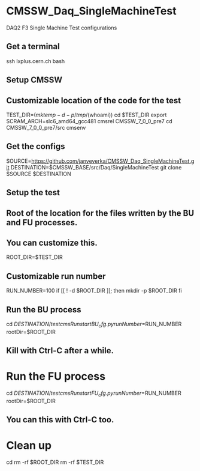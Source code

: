 CMSSW_Daq_SingleMachineTest
===========================

DAQ2 F3 Single Machine Test configurations

## Get a terminal
ssh lxplus.cern.ch
bash

## Setup CMSSW
## Customizable location of the code for the test
TEST_DIR=$(mktemp -d -p /tmp/$(whoami))
cd $TEST_DIR
export SCRAM_ARCH=slc6_amd64_gcc481
cmsrel CMSSW_7_0_0_pre7
cd CMSSW_7_0_0_pre7/src
cmsenv

## Get the configs
SOURCE=https://github.com/janveverka/CMSSW_Daq_SingleMachineTest.git
DESTINATION=$CMSSW_BASE/src/Daq/SingleMachineTest
git clone $SOURCE $DESTINATION

## Setup the test
## Root of the location for the files written by the BU and FU processes.
## You can customize this.
ROOT_DIR=$TEST_DIR
## Customizable run number
RUN_NUMBER=100
if [[ ! -d $ROOT_DIR ]]; then
	mkdir -p $ROOT_DIR
fi

## Run the BU process
cd $DESTINATION/test
cmsRun startBU_cfg.py runNumber=$RUN_NUMBER rootDir=$ROOT_DIR
## Kill with Ctrl-C after a while.

# Run the FU process
cd $DESTINATION/test
cmsRun startFU_cfg.py runNumber=$RUN_NUMBER rootDir=$ROOT_DIR
## You can this with Ctrl-C too.

# Clean up
cd
rm -rf $ROOT_DIR
rm -rf $TEST_DIR

